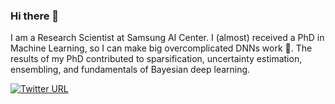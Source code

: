 ### Hi there 👋

I am a Research Scientist at Samsung AI Center. I (almost) received a PhD in Machine Learning, so I can make big overcomplicated DNNs work 🙂. The results of my PhD contributed to sparsification, uncertainty estimation, ensembling, and fundamentals of Bayesian deep learning.

[![Twitter URL](https://img.shields.io/twitter/url/https/twitter.com/bukotsunikki.svg?style=social&label=%20%40senya_ashuha)](https://twitter.com/senya_ashuha)
